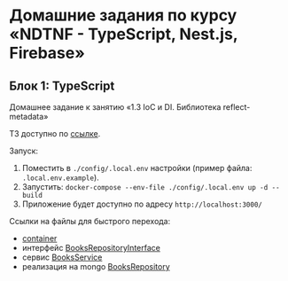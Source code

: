 # Домашние задания по курсу «NDTNF - TypeScript, Nest.js, Firebase»

## Блок 1: TypeScript

Домашнее задание к занятию «1.3 IoС и DI. Библиотека reflect-metadata»

ТЗ доступно по [ссылке](https://github.com/netology-code/ndtnf-homeworks/tree/master/003-Ioc).


Запуск: 
1) Поместить в `./config/.local.env` настройки (пример файла: `.local.env.example`).
2) Запустить: `docker-compose --env-file ./config/.local.env up -d --build`
3) Приложение будет доступно по адресу `http://localhost:3000/`

Ссылки на файлы для быстрого перехода:
* [container](ndse-library/app/src/infrastructure/container.ts)
* интерфейс [BooksRepositoryInterface](ndse-library/app/src/services/Interfaces/BooksRepositoryInterface.ts)
* сервис [BooksService](ndse-library/app/src/services/BooksService.ts)
* реализация на mongo [BooksRepository](ndse-library/app/src/services/mongo/BooksRepository.ts)

